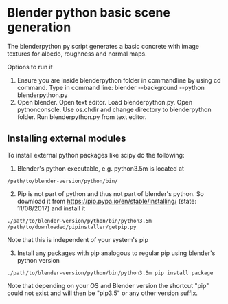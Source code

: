 # Blender python basic scene generation

The blenderpython.py script generates a basic concrete with image textures for albedo, roughness and normal maps. 

Options to run it


1.  Ensure you are inside blenderpython folder in commandline by using cd command. Type in command line:  blender --background --python blenderpython.py 
2. Open blender. Open text editor. Load blenderpython.py. Open pythonconsole. Use os.chdir and change directory to blenderpython folder. Run blenderpython.py from text editor.

## Installing external modules

To install external python packages like scipy do the following:

1. Blender's python executable, e.g. python3.5m is located at 
~~~
/path/to/blender-version/python/bin/ 
~~~

2. Pip is not part of python and thus not part of blender's python. So download it from https://pip.pypa.io/en/stable/installing/ (state: 11/08/2017) and install it
~~~
./path/to/blender-version/python/bin/python3.5m /path/to/downloaded/pipinstaller/getpip.py
~~~
Note that this is independent of your system's pip

3. Install any packages with pip analogous to regular pip using blender's python version
~~~
./path/to/blender-version/python/bin/python3.5m pip install package
~~~
Note that depending on your OS and Blender version the shortcut "pip" could not exist and will then be "pip3.5" or any other version suffix.
